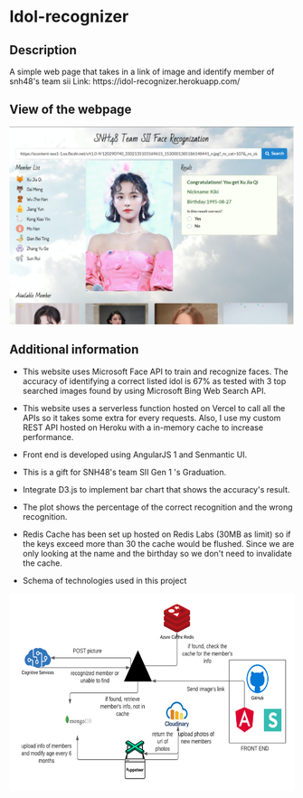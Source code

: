 <h1>Idol-recognizer</h1>

<h2> Description </h2>
A simple web page that takes in a link of image and identify member of snh48's team sii
Link: https://idol-recognizer.herokuapp.com/

<h2>View of the webpage</h2>
<img src="./Testing website.PNG"  height="350px" />

<h2>Additional information</h2>

* This website uses Microsoft Face API to train and recognize faces. The accuracy of identifying a correct listed idol is 67% as tested with 3 top searched images found by using Microsoft Bing Web Search API.
* This website uses a serverless function hosted on Vercel to call all the APIs so it takes some extra for every requests. Also, I use my custom REST API hosted on Heroku with a in-memory cache to increase performance.
* Front end is developed using AngularJS 1 and Senmantic UI.
* This is a gift for SNH48's team SII Gen 1 's Graduation.
* Integrate D3.js to implement bar chart that shows the accuracy's result. 
* The plot shows the percentage of the correct recognition and the wrong recognition.
* Redis Cache has been set up hosted on Redis Labs (30MB as limit) so if the keys exceed more than 30 the cache would be flushed. Since we are only looking at the name and the birthday so we don't need to invalidate the cache.

* Schema of technologies used in this project
<img src="./Blank Diagram.png"  height="350px" />
